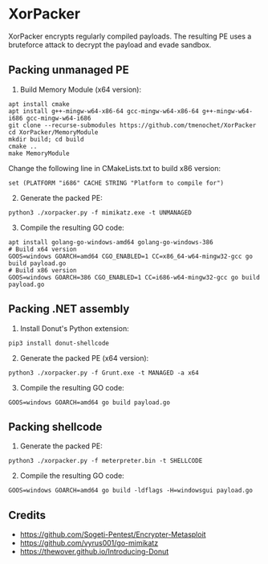 # XorPacker

XorPacker encrypts regularly compiled payloads. The resulting PE uses a bruteforce attack to decrypt the payload and evade sandbox.


## Packing unmanaged PE

1. Build Memory Module (x64 version):

```
apt install cmake
apt install g++-mingw-w64-x86-64 gcc-mingw-w64-x86-64 g++-mingw-w64-i686 gcc-mingw-w64-i686
git clone --recurse-submodules https://github.com/tmenochet/XorPacker
cd XorPacker/MemoryModule
mkdir build; cd build
cmake ..
make MemoryModule
```

Change the following line in CMakeLists.txt to build x86 version:

```
set (PLATFORM "i686" CACHE STRING "Platform to compile for")
```

2. Generate the packed PE:

```
python3 ./xorpacker.py -f mimikatz.exe -t UNMANAGED
```

3. Compile the resulting GO code:

```
apt install golang-go-windows-amd64 golang-go-windows-386
# Build x64 version
GOOS=windows GOARCH=amd64 CGO_ENABLED=1 CC=x86_64-w64-mingw32-gcc go build payload.go
# Build x86 version
GOOS=windows GOARCH=386 CGO_ENABLED=1 CC=i686-w64-mingw32-gcc go build payload.go
```


## Packing .NET assembly

1. Install Donut's Python extension:

```
pip3 install donut-shellcode
```

2. Generate the packed PE (x64 version):

```
python3 ./xorpacker.py -f Grunt.exe -t MANAGED -a x64
```

3. Compile the resulting GO code:

```
GOOS=windows GOARCH=amd64 go build payload.go
```


## Packing shellcode

1. Generate the packed PE:

```
python3 ./xorpacker.py -f meterpreter.bin -t SHELLCODE
```

2. Compile the resulting GO code:

```
GOOS=windows GOARCH=amd64 go build -ldflags -H=windowsgui payload.go
```


## Credits

* https://github.com/Sogeti-Pentest/Encrypter-Metasploit
* https://github.com/vyrus001/go-mimikatz
* https://thewover.github.io/Introducing-Donut
